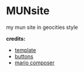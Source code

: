 # MUNsite
my mun site in geocities style

 **credits:**
 - [template](https://github.com/minghai/MarioSequencer)
 - [buttons](https://anlucas.neocities.org/88x31Buttons.html)
 - [mario composer](https://github.com/minghai/MarioSequencer)
